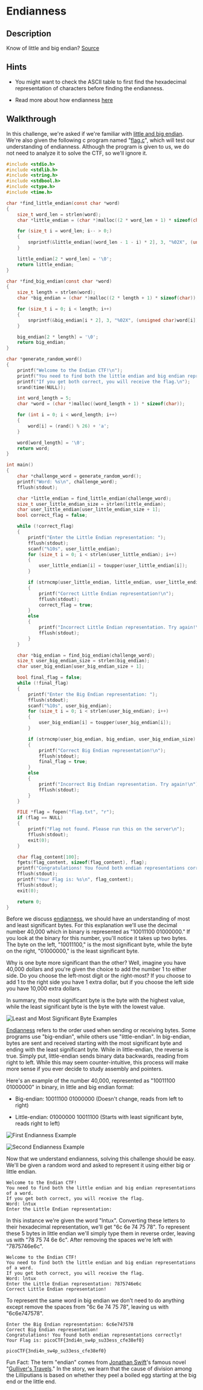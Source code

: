 # Endianness

## Description

Know of little and big endian? [Source](https://artifacts.picoctf.net/c_titan/78/flag.c "Pico CTF link to download c program used in this challenge")

## Hints

* You might want to check the ASCII table to first find the hexadecimal representation of characters before finding the endianness.

* Read more about how endianness [here](https://en.wikipedia.org/wiki/Endianness "Wikipedia article on endianness")

## Walkthrough

In this challenge, we're asked if we're familiar with [little and big endian](https://en.wikipedia.org/wiki/Endianness "Wikipedia article on endianness"). We're also given the following c program named "[flag.c](./flag.c "C program that checks if user understands endianness")", which will test our understanding of endianness. Although the program is given to us, we do not need to analyze it to solve the CTF, so we'll ignore it.

```c
#include <stdio.h>
#include <stdlib.h>
#include <string.h>
#include <stdbool.h>
#include <ctype.h>
#include <time.h>

char *find_little_endian(const char *word)
{
    size_t word_len = strlen(word);
    char *little_endian = (char *)malloc((2 * word_len + 1) * sizeof(char));

    for (size_t i = word_len; i-- > 0;)
    {
        snprintf(&little_endian[(word_len - 1 - i) * 2], 3, "%02X", (unsigned char)word[i]);
    }

    little_endian[2 * word_len] = '\0';
    return little_endian;
}

char *find_big_endian(const char *word)
{
    size_t length = strlen(word);
    char *big_endian = (char *)malloc((2 * length + 1) * sizeof(char));

    for (size_t i = 0; i < length; i++)
    {
        snprintf(&big_endian[i * 2], 3, "%02X", (unsigned char)word[i]);
    }

    big_endian[2 * length] = '\0';
    return big_endian;
}

char *generate_random_word()
{
    printf("Welcome to the Endian CTF!\n");
    printf("You need to find both the little endian and big endian representations of a word.\n");
    printf("If you get both correct, you will receive the flag.\n");
    srand(time(NULL));

    int word_length = 5;
    char *word = (char *)malloc((word_length + 1) * sizeof(char));

    for (int i = 0; i < word_length; i++)
    {
        word[i] = (rand() % 26) + 'a';
    }

    word[word_length] = '\0';
    return word;
}

int main()
{
    char *challenge_word = generate_random_word();
    printf("Word: %s\n", challenge_word);
    fflush(stdout);

    char *little_endian = find_little_endian(challenge_word);
    size_t user_little_endian_size = strlen(little_endian);
    char user_little_endian[user_little_endian_size + 1];
    bool correct_flag = false;

    while (!correct_flag)
    {
        printf("Enter the Little Endian representation: ");
        fflush(stdout);
        scanf("%10s", user_little_endian);
        for (size_t i = 0; i < strlen(user_little_endian); i++)
        {
            user_little_endian[i] = toupper(user_little_endian[i]);
        }

        if (strncmp(user_little_endian, little_endian, user_little_endian_size) == 0)
        {
            printf("Correct Little Endian representation!\n");
            fflush(stdout);
            correct_flag = true;
        }
        else
        {
            printf("Incorrect Little Endian representation. Try again!\n");
            fflush(stdout);
        }
    }

    char *big_endian = find_big_endian(challenge_word);
    size_t user_big_endian_size = strlen(big_endian);
    char user_big_endian[user_big_endian_size + 1];

    bool final_flag = false;
    while (!final_flag)
    {
        printf("Enter the Big Endian representation: ");
        fflush(stdout);
        scanf("%10s", user_big_endian);
        for (size_t i = 0; i < strlen(user_big_endian); i++)
        {
            user_big_endian[i] = toupper(user_big_endian[i]);
        }

        if (strncmp(user_big_endian, big_endian, user_big_endian_size) == 0)
        {
            printf("Correct Big Endian representation!\n");
            fflush(stdout);
            final_flag = true;
        }
        else
        {
            printf("Incorrect Big Endian representation. Try again!\n");
            fflush(stdout);
        }
    }

    FILE *flag = fopen("flag.txt", "r");
    if (flag == NULL)
    {
        printf("Flag not found. Please run this on the server\n");
        fflush(stdout);
        exit(0);
    }

    char flag_content[100];
    fgets(flag_content, sizeof(flag_content), flag);
    printf("Congratulations! You found both endian representations correctly!\n");
    fflush(stdout);
    printf("Your Flag is: %s\n", flag_content);
    fflush(stdout);
    exit(0);

    return 0;
}
```

Before we discuss [endianness](https://www.freecodecamp.org/news/what-is-endianness-big-endian-vs-little-endian/ "freeCodeCamp article on little and big endian"), we should have an understanding of most and least significant bytes. For this explanation we'll use the decimal number 40,000 which in binary is represented as "10011100 01000000." If you look at the binary for this number, you'll notice it takes up two bytes. The byte on the left, "10011100," is the most significant byte, while the byte on the right, "01000000," is the least significant byte.

Why is one byte more significant than the other? Well, imagine you have 40,000 dollars and you're given the choice to add the number 1 to either side. Do you choose the left-most digit or the right-most? If you choose to add 1 to the right side you have 1 extra dollar, but if you choose the left side you have 10,000 extra dollars.

In summary, the most significant byte is the byte with the highest value, while the least significant byte is the byte with the lowest value.

![Least and Most Significant Byte Examples](../../Assets/endianness-2.png "Most and least significant byte example using decimal number 65,535")

[Endianness](https://www.freecodecamp.org/news/what-is-endianness-big-endian-vs-little-endian/ "freeCodeCamp article on little and big endian") refers to the order used when sending or receiving bytes. Some programs use "big-endian", while others use "little-endian". In big-endian, bytes are sent and received starting with the most significant byte and ending with the least significant byte. While in little-endian, the reverse is true. Simply put, little-endian sends binary data backwards, reading from right to left. While this may seem counter-intuitive, this process will make more sense if you ever decide to study assembly and pointers.

Here's an example of the number 40,000, represented as "10011100 01000000" in binary, in little and big endian format:

* Big-endian: 10011100 01000000 (Doesn't change, reads from left to right)

* Little-endian: 01000000 10011100 (Starts with least significant byte, reads right to left)

![First Endianness Example](../../Assets/endianness-1.png "Big-endian, little-endian comparison using decimal number 9,499,938")


![Second Endianness Example](../../Assets/endianness-3.svg "Big-endian and little endian comparison using 32-bit integer 0A0B0C0D, hex for decimal number 168496141")

Now that we understand endianness, solving this challenge should be easy. We'll be given a random word and asked to represent it using either big or little endian.

```
Welcome to the Endian CTF!
You need to find both the little endian and big endian representations of a word.
If you get both correct, you will receive the flag.
Word: lntux
Enter the Little Endian representation: 
```

In this instance we're given the word "lntux". Converting these letters to their hexadecimal representation, we'll get "6c 6e 74 75 78". To represent these 5 bytes in little endian we'll simply type them in reverse order, leaving us with "78 75 74 6e 6c". After removing the spaces we're left with "7875746e6c".

```
Welcome to the Endian CTF!
You need to find both the little endian and big endian representations of a word.
If you get both correct, you will receive the flag.
Word: lntux
Enter the Little Endian representation: 7875746e6c
Correct Little Endian representation!
```

To represent the same word in big endian we don't need to do anything except remove the spaces from "6c 6e 74 75 78", leaving us with "6c6e747578".

```
Enter the Big Endian representation: 6c6e747578
Correct Big Endian representation!
Congratulations! You found both endian representations correctly!
Your Flag is: picoCTF{3ndi4n_sw4p_su33ess_cfe38ef0}
```

```picoCTF{3ndi4n_sw4p_su33ess_cfe38ef0}```

Fun Fact: The term "endian" comes from [Jonathan Swift](https://en.wikipedia.org/wiki/Jonathan_Swift "Wikipedia article on Jonathan Swift")'s famous novel "[Gulliver's Travels](https://en.wikipedia.org/wiki/Gulliver%27s_Travels "Wikipedia article on Gulliver's Travels")." In the story, we learn that the cause of division among the Lilliputians is based on whether they peel a boiled egg starting at the big end or the little end.
